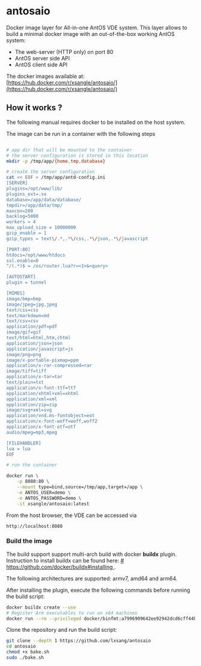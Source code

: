 # antosaio

Docker image layer for All-in-one AntOS VDE system.
This layer allows to build a minimal docker image with an
out-of-the-box working AntOS system:

- The web-server (HTTP only) on port 80
- AntOS server side API
- AntOS client side API

The docker images available at: [https://hub.docker.com/r/xsangle/antosaio/](https://hub.docker.com/r/xsangle/antosaio/)

## How it works ?
The following manual requires docker to be installed on the host system.

The image can be run in a container with the following steps

```sh

# app dir that will be mounted to the container
# the server configuration is stored in this location
mkdir -p /tmp/app/{home,tmp,database}

# create the server configuration
cat << EOF > /tmp/app/antd-config.ini
[SERVER]
plugins=/opt/www/lib/
plugins_ext=.so
database=/app/data/database/
tmpdir=/app/data/tmp/
maxcon=200
backlog=5000
workers = 4
max_upload_size = 10000000
gzip_enable = 1
gzip_types = text\/.*,.*\/css,.*\/json,.*\/javascript

[PORT:80]
htdocs=/opt/www/htdocs
ssl.enable=0
^/(.*)$ = /os/router.lua?r=<1>&<query>

[AUTOSTART]
plugin = tunnel

[MIMES]
image/bmp=bmp
image/jpeg=jpg,jpeg
text/css=css
text/markdown=md
text/csv=csv
application/pdf=pdf
image/gif=gif
text/html=html,htm,chtml
application/json=json
application/javascript=js
image/png=png
image/x-portable-pixmap=ppm
application/x-rar-compressed=rar
image/tiff=tiff
application/x-tar=tar
text/plain=txt
application/x-font-ttf=ttf
application/xhtml+xml=xhtml
application/xml=xml
application/zip=zip
image/svg+xml=svg
application/vnd.ms-fontobject=eot
application/x-font-woff=woff,woff2
application/x-font-otf=otf
audio/mpeg=mp3,mpeg

[FILEHANDLER]
lua = lua
EOF

# run the container

docker run \
    -p 8080:80 \
    --mount type=bind,source=/tmp/app,target=/app \
    -e ANTOS_USER=demo \
    -e ANTOS_PASSWORD=demo \
    -it xsangle/antosaio:latest
```

From the host browser, the VDE can be accessed via

```
http://localhost:8080
```

### Build the image

The build support support multi-arch build with docker **buildx** plugin. Instruction to install buildx can be found here: [# https://github.com/docker/buildx#installing
](https://github.com/docker/buildx#installing
).

The following architectures are supported: armv7, amd64 and arm64.

After installing the plugin, execute the following commands before running the build script:

```sh
docker buildx create --use
# Register Arm executables to run on x64 machines
docker run --rm --privileged docker/binfmt:a7996909642ee92942dcd6cff44b9b95f08dad64 
```

Clone the repository and run the build script:

```sh
git clone --depth 1 https://github.com/lxsang/antosaio
cd antosaio
chmod +x bake.sh
sudo ./bake.sh
```
